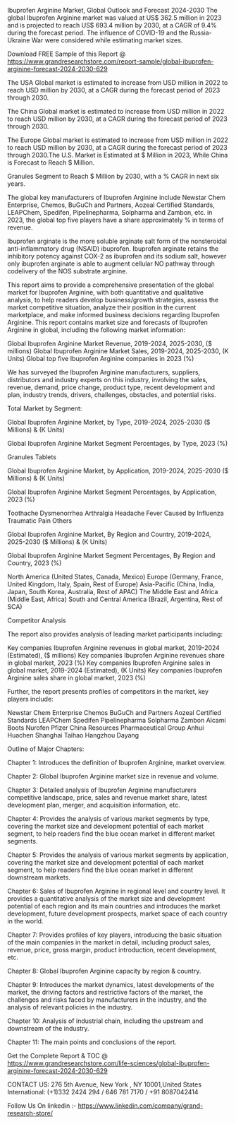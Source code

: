 Ibuprofen Arginine Market, Global Outlook and Forecast 2024-2030
The global Ibuprofen Arginine market was valued at US$ 362.5 million in 2023 and is projected to reach US$ 693.4 million by 2030, at a CAGR of 9.4% during the forecast period. The influence of COVID-19 and the Russia-Ukraine War were considered while estimating market sizes.

Download FREE Sample of this Report @ https://www.grandresearchstore.com/report-sample/global-ibuprofen-arginine-forecast-2024-2030-629

The USA Global market is estimated to increase from USD million in 2022 to reach USD million by 2030, at a CAGR during the forecast period of 2023 through 2030.

The China Global market is estimated to increase from USD million in 2022 to reach USD million by 2030, at a CAGR during the forecast period of 2023 through 2030.

The Europe Global market is estimated to increase from USD million in 2022 to reach USD million by 2030, at a CAGR during the forecast period of 2023 through 2030.The U.S. Market is Estimated at $ Million in 2023, While China is Forecast to Reach $ Million.

Granules Segment to Reach $ Million by 2030, with a % CAGR in next six years.

The global key manufacturers of Ibuprofen Arginine include Newstar Chem Enterprise, Chemos, BuGuCh and Partners, Aozeal Certified Standards, LEAPChem, Spedifen, Pipelinepharma, Solpharma and Zambon, etc. in 2023, the global top five players have a share approximately % in terms of revenue.

Ibuprofen arginate is the more soluble arginate salt form of the nonsteroidal anti-inflammatory drug (NSAID) ibuprofen. Ibuprofen arginate retains the inhibitory potency against COX-2 as ibuprofen and its sodium salt, however only ibuprofen arginate is able to augment cellular NO pathway through codelivery of the NOS substrate arginine.

This report aims to provide a comprehensive presentation of the global market for Ibuprofen Arginine, with both quantitative and qualitative analysis, to help readers develop business/growth strategies, assess the market competitive situation, analyze their position in the current marketplace, and make informed business decisions regarding Ibuprofen Arginine. This report contains market size and forecasts of Ibuprofen Arginine in global, including the following market information:

Global Ibuprofen Arginine Market Revenue, 2019-2024, 2025-2030, ($ millions)
Global Ibuprofen Arginine Market Sales, 2019-2024, 2025-2030, (K Units)
Global top five Ibuprofen Arginine companies in 2023 (%)

We has surveyed the Ibuprofen Arginine manufacturers, suppliers, distributors and industry experts on this industry, involving the sales, revenue, demand, price change, product type, recent development and plan, industry trends, drivers, challenges, obstacles, and potential risks.

Total Market by Segment:

Global Ibuprofen Arginine Market, by Type, 2019-2024, 2025-2030 ($ Millions) & (K Units)

Global Ibuprofen Arginine Market Segment Percentages, by Type, 2023 (%)

Granules
Tablets

Global Ibuprofen Arginine Market, by Application, 2019-2024, 2025-2030 ($ Millions) & (K Units)

Global Ibuprofen Arginine Market Segment Percentages, by Application, 2023 (%)

Toothache
Dysmenorrhea
Arthralgia
Headache
Fever Caused by Influenza
Traumatic Pain
Others

Global Ibuprofen Arginine Market, By Region and Country, 2019-2024, 2025-2030 ($ Millions) & (K Units)

Global Ibuprofen Arginine Market Segment Percentages, By Region and Country, 2023 (%)

North America (United States, Canada, Mexico)
Europe (Germany, France, United Kingdom, Italy, Spain, Rest of Europe)
Asia-Pacific (China, India, Japan, South Korea, Australia, Rest of APAC)
The Middle East and Africa (Middle East, Africa)
South and Central America (Brazil, Argentina, Rest of SCA)

Competitor Analysis

The report also provides analysis of leading market participants including:

Key companies Ibuprofen Arginine revenues in global market, 2019-2024 (Estimated), ($ millions)
Key companies Ibuprofen Arginine revenues share in global market, 2023 (%)
Key companies Ibuprofen Arginine sales in global market, 2019-2024 (Estimated), (K Units)
Key companies Ibuprofen Arginine sales share in global market, 2023 (%)

Further, the report presents profiles of competitors in the market, key players include:

Newstar Chem Enterprise
Chemos
BuGuCh and Partners
Aozeal Certified Standards
LEAPChem
Spedifen
Pipelinepharma
Solpharma
Zambon
Alcami
Boots
Nurofen
Pfizer
China Resources Pharmaceutical Group
Anhui Huachen
Shanghai Taihao
Hangzhou Dayang

Outline of Major Chapters:

Chapter 1: Introduces the definition of Ibuprofen Arginine, market overview.

Chapter 2: Global Ibuprofen Arginine market size in revenue and volume.

Chapter 3: Detailed analysis of Ibuprofen Arginine manufacturers competitive landscape, price, sales and revenue market share, latest development plan, merger, and acquisition information, etc.

Chapter 4: Provides the analysis of various market segments by type, covering the market size and development potential of each market segment, to help readers find the blue ocean market in different market segments.

Chapter 5: Provides the analysis of various market segments by application, covering the market size and development potential of each market segment, to help readers find the blue ocean market in different downstream markets.

Chapter 6: Sales of Ibuprofen Arginine in regional level and country level. It provides a quantitative analysis of the market size and development potential of each region and its main countries and introduces the market development, future development prospects, market space of each country in the world.

Chapter 7: Provides profiles of key players, introducing the basic situation of the main companies in the market in detail, including product sales, revenue, price, gross margin, product introduction, recent development, etc.

Chapter 8: Global Ibuprofen Arginine capacity by region & country.

Chapter 9: Introduces the market dynamics, latest developments of the market, the driving factors and restrictive factors of the market, the challenges and risks faced by manufacturers in the industry, and the analysis of relevant policies in the industry.

Chapter 10: Analysis of industrial chain, including the upstream and downstream of the industry.

Chapter 11: The main points and conclusions of the report.

Get the Complete Report & TOC @ https://www.grandresearchstore.com/life-sciences/global-ibuprofen-arginine-forecast-2024-2030-629

CONTACT US:
276 5th Avenue, New York , NY 10001,United States
International: (+1)332 2424 294 / 646 781 7170 / +91 8087042414

Follow Us On linkedin :- https://www.linkedin.com/company/grand-research-store/
